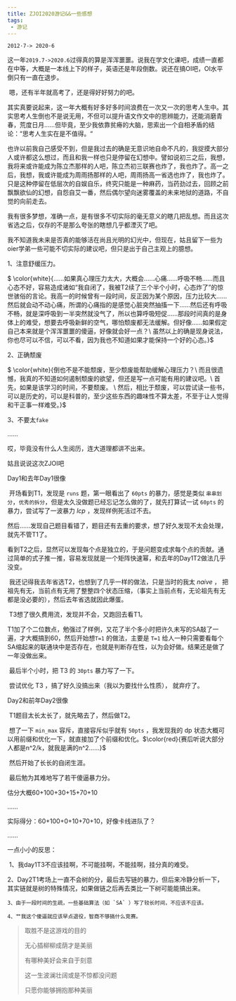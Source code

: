 ```yaml
---
title: ZJOI2020游记&&一些感想
tags:
 - 游记
---
```




`2012·7-> 2020·6`

<!--more-->

​	这一年`2019.7->2020.6`过得真的算是浑浑噩噩。说我在学文化课吧，成绩一直都在中等，大概是一本线上下的样子，英语还是年段倒数。说还在搞OI吧，OI水平倒只有一直在退步。

​	嗯，还有半年就高考了，还是得好好努力的吧。

​	其实真要说起来，这一年大概有好多好多时间浪费在一次又一次的思考人生中。其实思考人生倒也不是说无用，不但可以提升语文作文中的思辨能力，还能消磨青春，荒度日月……但毕竟，至少我依靠贫瘠的大脑，思索出一个自相矛盾的结论：“思考人生实在是不值得。“

​	也许以前我自己感受不到，但是我过去的确是无意识地自命不凡的，我捉摸大部分人或许都这么想过，而且和我一样也只是停留在幻想中。譬如说初三之后，我想，我将来或许能成为陈立杰那样的人吧，陈立杰初三联赛也炸了，我也炸了。高一之后，我想，我或许能成为周雨扬那样的人吧，周雨扬高一省选也炸了，我也炸了。只是这种停留在低层次的自娱自乐，终究只能是一种麻药，当药劲过去，回顾之前飘飘欲仙的幻想，自怨自艾一番，然后偶尔望向迷雾覆盖的未来地狱的道路，不自觉的向前走去。

​	我有很多梦想，准确一点，是有很多不切实际的毫无意义的瞎几把乱想。而且这次省选之后，仅存的不是那么夸张的瞎想几乎都湮灭了吧。

我不知道我未来是否真的能够活在尚且光明的幻光中，但现在，姑且留下一些为oier学弟一些可能不切实际的建议吧，但只是出于自己主观上的臆想。

1、注意舒缓压力。

$ \color{white}{……如果真心理压力太大，大概会……心痛……呼吸不畅……而且心态不好，容易造成诸如“我自闭了，我被T2续了三个半个小时，心态炸了”的惊世骇俗的言论。我高一的时候曾有一段时间，反正因为某个原因，压力比较大……然后就会动不动心痛，所谓的心痛指的是感觉心脏突然抽搐一下……然后还有呼吸不畅，就是深呼吸到一半突然就没气了，所以也算呼吸短促……那段时间真的是身体上的难受，想要去呼吸新鲜的空气，哪怕颓废都无法缓解。但好像……如果假定自己本来就是个浑浑噩噩的傻逼，好像就会好一点？\\	虽然以上的确是现身说法，你也尽可以不信，可以不看，因为我也不知道如果才能保持一个好的心态。}$

2、正确颓废

$ \color{white}{倒也不是不能颓废，至少颓废能帮助缓解心理压力？\\ 而且很遗憾，我真的不知道如何遏制颓废的欲望，但还是写一点可能有用的建议吧。\\ 首先，如果是该学习的时间，不要颓废。 \\ 然后，相比于颓废，可以尝试读一些书，可以是历史的，可以是科普的，至少这些东西的趣味性不算太差，不至于让人觉得和干正事一样难受。}$

3、不要太`fake`

……

哎，毕竟没有什么人生阅历，连大道理都讲不出来。



姑且说说这次ZJOI吧

Day1和去年Day1很像



​	开场看到T1，发现是 `runs` 题，第一眼看出了 `60pts` 的暴力，感觉是类似 `串串划分`，`优秀的拆分`，但是太久没做题已经忘记怎么做的了，就先打算试一试 `60pts` 的暴力，尝试写了一波暴力 $lcp$ ，发现样例死活过不去。

​	然后……发现自己题目看错了，题目还有去重的要求，想了好久发现不太会处理，就先不管T1了。

​	看到T2之后，显然可以发现每个点是独立的，于是问题变成求每个点的贡献。通过简单的式子推一推，容易发现就是一个矩阵快速幂，和去年的Day1T2做法几乎没变。

​	我还记得我去年省选T2，也想到了几乎一样的做法，只是当时的我太 $naive$ ， 把祖先有无，当前点有无用了整整四个状态压缩，（事实上当前点有，无论祖先有无都是没必要的），然后去年省选就因此爆蛋。

​	T3想了很久费用流，发现并不会，又跑回去看T1。

​	T1加了个二位数点，勉强过了样例，又花了半个多小时把许久未写的SA敲了一遍，才大概搞到60，然后开始想`T=1` 的做法，主要是 `T=1` 给人一种只需要看每个SA缩起来的联通块中是否存在，也就是判断存在性，以为会好做。结果还是做了一年没做出来。

​	最后半个小时，把 T3 的 `30pts` 暴力写了一下。

​	尝试优化 T3 ，搞了好久没搞出来（我以为要找什么性质）， 就弃疗了。



Day2和前年Day2很像

​	T1题目太长太长了，就先略去了，然后做T2。

​	想了一下 `min_max` 容斥，直接容斥似乎就有 `50pts` ，我发现我的 dp 状态大概可以用前缀和优化一下，就直接加了个前缀和优化。$\color{red}{赛后听说大部分人都是n^2/k，就我是满的n^2……}$

​	然后开始了长长的自闭生涯。

​	最后勉为其难地写了若干傻逼暴力分。



估分大概60+100+30+15+70+10

……

实际得分：60+100+0+10+70+10，好像卡线进队了？



……

一点小小的反思：

​	1、我day1T3不应该挂啊，不可能挂啊，不能挂啊，挂分真的难受。

​	2、Day2T1考场上一直不会树的分，最后去写链的暴力，但后来冷静分析一下，其实链就是树的特殊情况，如果做链之后再去类比一下树可能能搞出来。

 	3、由于一段时间的生疏，一些基础算法（如 `SA` ）写了较长时间，不应该不应该。

 	4、艹我这个傻逼就应该早点退役，智商不够搞什么竞赛。



>取胜不是这游戏的目的
>
>无心插柳柳成荫才是美丽
>
>有哪种美好会来自于刻意
>
>这一生波澜壮阔或是不惊都没问题
>
>只愿你能够拥抱那种美丽